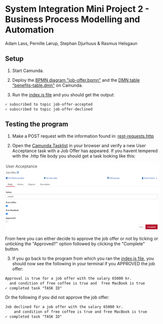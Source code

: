 # System Integration Mini Project 2 - Business Process Modelling and Automation
Adam Lass, Pernille Lørup, Stephan Djurhuus & Rasmus Helsgaun  

## Setup
1. Start Camunda.

2. Deploy the [BPMN diagram "job-offer.bpmn"](https://github.com/Soft20/si-mini-project-2-BPMN/blob/main/BPMN/job-offer.bpmn) and the [DMN table "benefits-table.dmn"](https://github.com/Soft20/si-mini-project-2-BPMN/blob/main/BPMN/benefits%20table.dmn) on Camunda.

3. Run the [index.js file](https://github.com/Soft20/si-mini-project-2-BPMN/blob/main/index.js) and you should get the output:
```
✓ subscribed to topic job-offer-accepted
✓ subscribed to topic job-offer-declined
```

## Testing the program
1. Make a POST request with the information found in: [rest-requests.http](https://github.com/Soft20/si-mini-project-2-BPMN/blob/main/http-requests/rest-requests.http)

2. Open the [Camunda Tasklist](http://localhost:8080/camunda/app/tasklist) in your browser and verify a new User Acceptance task with a Job Offer has appeared.
If you havent tempered with the .http file body you should get a task looking like this:

![acceptance1](https://github.com/Soft20/si-mini-project-2-BPMN/blob/main/images/acceptance1.PNG)

From here you can either decide to approve the job offer or not by ticking or unticking the "Approved?" option followed by clicking the "Complete" button.

3. If you go back to the program from which you ran the [index.js file](https://github.com/Soft20/si-mini-project-2-BPMN/blob/main/index.js), you should now see the following in your terminal if you APPROVED the job offer:
```
Approval is true for a job offer with the salary 65000 kr. 
  and condition of free coffee is true and  free MacBook is true
✓ completed task "TASK ID"
```
Or the following if you did not approve the job offer:
```
Job declined for a job offer with the salary 65000 kr. 
    and condition of free coffee is true and free MacBook is true
✓ completed task "TASK ID"
```
